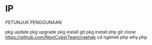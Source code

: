 # IP
PETUNJUK PENGGUNAAN

pkg update
pkg upgrade
pkg install git
pkg install php
git clone https://github.com/NextCyberTeam/ngehek
cd ngehek
php why.php
